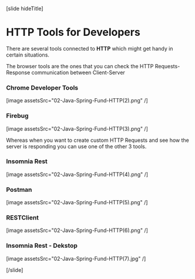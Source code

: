 [slide hideTitle]

# HTTP Tools for Developers

There are several tools connected to **HTTP** which might get handy in certain situations.

The browser tools are the ones that you can check the HTTP Requests-Response communication between Client-Server

### Chrome Developer Tools
[image assetsSrc="02-Java-Spring-Fund-HTTP(2).png" /]


### Firebug
[image assetsSrc="02-Java-Spring-Fund-HTTP(3).png" /]

Whereas when you want to create custom HTTP Requests and see how the server is responding you can use one of the other 3 tools.

### Insomnia Rest
[image assetsSrc="02-Java-Spring-Fund-HTTP(4).png" /]

### Postman
[image assetsSrc="02-Java-Spring-Fund-HTTP(5).png" /]

### RESTClient
[image assetsSrc="02-Java-Spring-Fund-HTTP(6).png" /]

### Insomnia Rest - Dekstop
[image assetsSrc="02-Java-Spring-Fund-HTTP(7).jpg" /]


[/slide]